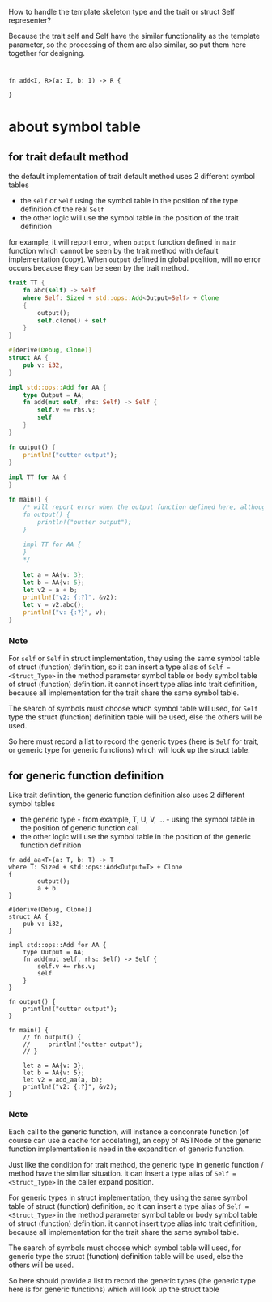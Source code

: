 How to handle the template skeleton type and the trait or struct Self representer?

Because the trait self and Self have the similar functionality as the template parameter, so the processing of them are also similar, so put them here together for designing.

# 
```
fn add<I, R>(a: I, b: I) -> R {
	
}
```

# about symbol table
## for trait default method
the default implementation of trait default method uses 2 different symbol tables
- the `self` or `Self` using the symbol table in the position of the type definition of the real `Self`
- the other logic will use the symbol table in the position of the trait definition

for example, it will report error, when `output` function defined in `main` function which cannot be seen by the trait method with default implementation (copy). When `output` defined in global position, will no error occurs because they can be seen by the trait method.

```rust
trait TT {
    fn abc(self) -> Self
	where Self: Sized + std::ops::Add<Output=Self> + Clone 
	{
        output();
        self.clone() + self
    }
}

#[derive(Debug, Clone)]
struct AA {
    pub v: i32,
}

impl std::ops::Add for AA {
    type Output = AA;
    fn add(mut self, rhs: Self) -> Self {
        self.v += rhs.v;
        self
    } 
}

fn output() {
	println!("outter output");
}
    
impl TT for AA {
}

fn main() {
	/* will report error when the output function defined here, although output can be seen from the symbol table of implementation of `TT`
    fn output() {
        println!("outter output");
    }
    
    impl TT for AA {
    }
	*/
    
    let a = AA{v: 3};
    let b = AA{v: 5};
    let v2 = a + b;
    println!("v2: {:?}", &v2);
    let v = v2.abc();
    println!("v: {:?}", v);
}
```
### Note
For `self` or `Self` in struct implementation, they using the same symbol table of struct (function) definition, so it can insert a type alias of `Self = <Struct_Type>` in the method parameter symbol table or body symbol table of struct (function) definition.
it cannot insert type alias into trait definition, because all implementation for the trait share the same symbol table.

The search of symbols must choose which symbol table will used, for `Self` type the struct (function) definition table will be used, else the others will be used.

So here must record a list to record the generic types (here is `Self` for trait, or generic type for generic functions) which will look up the struct table.

## for generic function definition
Like trait definition, the generic function definition also uses 2 different symbol tables
- the generic type - from example, T, U, V, ... - using the symbol table in the position of generic function call
- the other logic will use the symbol table in the position of the generic function definition

```
fn add_aa<T>(a: T, b: T) -> T
where T: Sized + std::ops::Add<Output=T> + Clone
{
        output();
        a + b
}

#[derive(Debug, Clone)]
struct AA {
    pub v: i32,
}

impl std::ops::Add for AA {
    type Output = AA;
    fn add(mut self, rhs: Self) -> Self {
        self.v += rhs.v;
        self
    } 
}

fn output() {
    println!("outter output");
}

fn main() {
    // fn output() {
    //     println!("outter output");
    // }

    let a = AA{v: 3};
    let b = AA{v: 5};
    let v2 = add_aa(a, b);
    println!("v2: {:?}", &v2);
}
```

### Note
Each call to the generic function, will instance a conconrete function (of course can use a cache for accelating), an copy of ASTNode of the generic function implementation is need in the expandition of generic function.

Just like the condition for trait method, the generic type in generic function / method have the similiar situation. it can insert a type alias of `Self = <Struct_Type>` in the caller expand position.

For generic types in struct implementation, they using the same symbol table of struct (function) definition, so it can insert a type alias of `Self = <Struct_Type>` in the method parameter symbol table or body symbol table of struct (function) definition.
it cannot insert type alias into trait definition, because all implementation for the trait share the same symbol table.

The search of symbols must choose which symbol table will used, for generic type the struct (function) definition table will be used, else the others will be used.

So here should provide a list to record the generic types (the generic type here is for generic functions) which will look up the struct table

